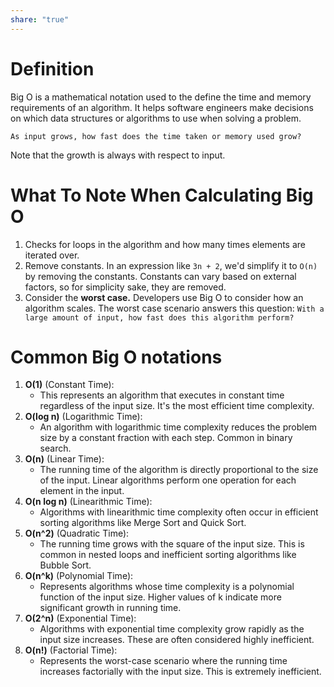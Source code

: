 ```yaml
---
share: "true"
---
```


# Definition
Big O is a mathematical notation used to the define the time and memory requirements of an algorithm. It helps software engineers make decisions on which data structures or algorithms to use when solving a problem. 

	As input grows, how fast does the time taken or memory used grow?

Note that the growth is always with respect to input.

# What To Note When Calculating Big O
1. Checks for loops in the algorithm and how many times elements are iterated over.
2. Remove constants.
	In an expression like `3n + 2`, we'd simplify it to `O(n)` by removing the constants. Constants can vary based on external factors, so for simplicity sake, they are removed.
3. Consider the **worst case.** 
	Developers use Big O to consider how an algorithm scales. The worst case scenario answers this question: `With a large amount of input, how fast does this algorithm perform?`

# Common Big O notations
1. **O(1)** (Constant Time):
    - This represents an algorithm that executes in constant time regardless of the input size. It's the most efficient time complexity.
2. **O(log n)** (Logarithmic Time):
    - An algorithm with logarithmic time complexity reduces the problem size by a constant fraction with each step. Common in binary search.
3. **O(n)** (Linear Time):  
    - The running time of the algorithm is directly proportional to the size of the input. Linear algorithms perform one operation for each element in the input.
4. **O(n log n)** (Linearithmic Time): 
    - Algorithms with linearithmic time complexity often occur in efficient sorting algorithms like Merge Sort and Quick Sort.
5. **O(n^2)** (Quadratic Time): 
    - The running time grows with the square of the input size. This is common in nested loops and inefficient sorting algorithms like Bubble Sort.
6. **O(n^k)** (Polynomial Time):
    - Represents algorithms whose time complexity is a polynomial function of the input size. Higher values of k indicate more significant growth in running time.
7. **O(2^n)** (Exponential Time):
    - Algorithms with exponential time complexity grow rapidly as the input size increases. These are often considered highly inefficient.
8. **O(n!)** (Factorial Time):
    - Represents the worst-case scenario where the running time increases factorially with the input size. This is extremely inefficient.